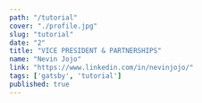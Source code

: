 ```yaml
---
path: "/tutorial"
cover: "./profile.jpg"
slug: "tutorial"
date: "2"
title: "VICE PRESIDENT & PARTNERSHIPS"
name: "Nevin Jojo"
link: "https://www.linkedin.com/in/nevinjojo/"
tags: ['gatsby', 'tutorial']
published: true
---
```


